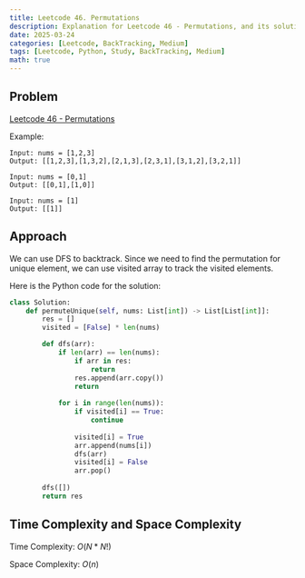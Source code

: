 ```yaml
---
title: Leetcode 46. Permutations
description: Explanation for Leetcode 46 - Permutations, and its solution in Python.
date: 2025-03-24
categories: [Leetcode, BackTracking, Medium]
tags: [Leetcode, Python, Study, BackTracking, Medium]
math: true
---
```


## Problem
[Leetcode 46 - Permutations](https://leetcode.com/problems/permutations/description/)

Example:
```
Input: nums = [1,2,3]
Output: [[1,2,3],[1,3,2],[2,1,3],[2,3,1],[3,1,2],[3,2,1]]

Input: nums = [0,1]
Output: [[0,1],[1,0]]

Input: nums = [1]
Output: [[1]]
```

## Approach

We can use DFS to backtrack. Since we need to find the permutation for unique element, we can use visited array to track the visited elements.

Here is the Python code for the solution:
```python
class Solution:
    def permuteUnique(self, nums: List[int]) -> List[List[int]]:
        res = []
        visited = [False] * len(nums)

        def dfs(arr):
            if len(arr) == len(nums):
                if arr in res:
                    return
                res.append(arr.copy())
                return
            
            for i in range(len(nums)):
                if visited[i] == True:
                    continue
                
                visited[i] = True
                arr.append(nums[i])
                dfs(arr)
                visited[i] = False
                arr.pop()
        
        dfs([])
        return res    
```
## Time Complexity and Space Complexity

Time Complexity: $O(N * N!)$

Space Complexity: $O(n)$